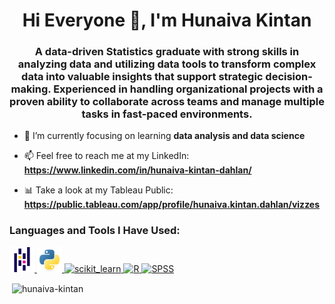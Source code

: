 <h1 align="center">Hi Everyone 👋, I'm Hunaiva Kintan</h1>
<h3 align="center">A data-driven Statistics graduate with strong skills in analyzing data and utilizing data tools to transform complex data into valuable insights that support strategic decision-making. Experienced in handling organizational projects with a proven ability to collaborate across teams and manage multiple tasks in fast-paced environments.</h3>


- 🌱 I’m currently focusing on learning **data analysis and data science**

- 📫 Feel free to reach me at my LinkedIn: **https://www.linkedin.com/in/hunaiva-kintan-dahlan/**
- 📊 Take a look at my Tableau Public: **https://public.tableau.com/app/profile/hunaiva.kintan.dahlan/vizzes**

<h3 align="left">Languages and Tools I Have Used:</h3>
<p align="left"> <a href="https://pandas.pydata.org/" target="_blank" rel="noreferrer"> <img src="https://raw.githubusercontent.com/devicons/devicon/2ae2a900d2f041da66e950e4d48052658d850630/icons/pandas/pandas-original.svg" alt="pandas" width="40" height="40"/> </a> <a href="https://www.python.org" target="_blank" rel="noreferrer"> <img src="https://raw.githubusercontent.com/devicons/devicon/master/icons/python/python-original.svg" alt="python" width="40" height="40"/> </a> <a href="https://scikit-learn.org/" target="_blank" rel="noreferrer"> <img src="https://upload.wikimedia.org/wikipedia/commons/0/05/Scikit_learn_logo_small.svg" alt="scikit_learn" width="40" height="40"/> </a> <a href="https://www.r-project.org/" target="_blank" rel="noreferrer"> <img src="https://cdn.jsdelivr.net/gh/devicons/devicon/icons/r/r-original.svg" alt="R" width="40" height="40"/> </a> <a href="https://www.ibm.com/spss" target="_blank" rel="noreferrer"> <img src="https://cdn.jsdelivr.net/gh/devicons/devicon/icons/spss/spss-original.svg" alt="SPSS" width="40" height="40"/> </a> </p>

<p>&nbsp;<img align="center" src="https://github-readme-stats.vercel.app/api?username=hunaiva-kintan&show_icons=true&locale=en" alt="hunaiva-kintan" /></p>
